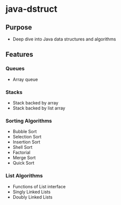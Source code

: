 # java-dstruct

## Purpose
- Deep dive into Java data structures and algorithms

## Features

### Queues
- Array queue

### Stacks
- Stack backed by array
- Stack backed by list array

### Sorting Algorithms
- Bubble Sort
- Selection Sort
- Insertion Sort
- Shell Sort
- Factorial
- Merge Sort
- Quick Sort

### List Algorithms
- Functions of List interface
- Singly Linked Lists
- Doubly Linked Lists
